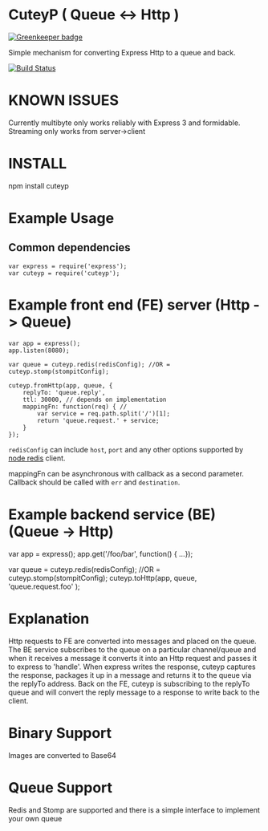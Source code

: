 CuteyP    ( Queue <-> Http )
===========================

[![Greenkeeper badge](https://badges.greenkeeper.io/MailOnline/cuteyp.svg)](https://greenkeeper.io/)

Simple mechanism for converting Express Http to a queue and back.

[![Build Status](https://travis-ci.org/MailOnline/cuteyp.svg?branch=master)](https://travis-ci.org/MailOnline/cuteyp)

KNOWN ISSUES
============
Currently multibyte only works reliably with Express 3 and formidable.
Streaming only works from server->client

INSTALL
=======
npm install  cuteyp

Example Usage
=============

Common dependencies
-------------------

```
var express = require('express');
var cuteyp = require('cuteyp');
```


Example front end (FE) server (Http -> Queue)
==============================================

```
var app = express();
app.listen(8080);

var queue = cuteyp.redis(redisConfig); //OR = cuteyp.stomp(stompitConfig);

cuteyp.fromHttp(app, queue, {
    replyTo: 'queue.reply',
    ttl: 30000, // depends on implementation
    mappingFn: function(req) { // 
        var service = req.path.split('/')[1];
        return 'queue.request.' + service;
    }
});
```

`redisConfig` can include `host`, `port` and any other options supported by [node redis](https://github.com/NodeRedis/node_redis) client.

mappingFn can be asynchronous with callback as a second parameter. Callback should be called with `err` and `destination`.


Example backend service (BE) (Queue -> Http)
=============================================

var app = express();
app.get('/foo/bar', function() { ...});

var queue = cuteyp.redis(redisConfig); //OR = cuteyp.stomp(stompitConfig);
cuteyp.toHttp(app, queue, 'queue.request.foo' );

Explanation
===========
Http requests to FE are converted into messages and placed on the queue.
The BE service subscribes to the queue on a particular channel/queue and 
when it receives a message it converts it into an Http request and passes 
it to express to 'handle'. When express writes the response, cuteyp 
captures the response, packages it up in a message and returns it to the 
queue via the replyTo address. Back on the FE, cuteyp is subscribing to 
the replyTo queue and will convert the reply message to a response to write 
back to the client.


Binary Support
==============
Images are converted to Base64


Queue Support
=============
Redis and Stomp are supported and there is a simple interface to implement your own queue



